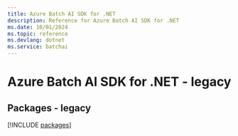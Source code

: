 ```yaml
---
title: Azure Batch AI SDK for .NET
description: Reference for Azure Batch AI SDK for .NET
ms.date: 10/01/2024
ms.topic: reference
ms.devlang: dotnet
ms.service: batchai
---
```

# Azure Batch AI SDK for .NET - legacy
## Packages - legacy
[!INCLUDE [packages](batch-ai-index.md)]